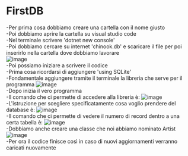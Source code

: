 # FirstDB
-Per prima cosa dobbiamo creare una cartella con il nome giusto\
-Poi dobbiamo aprire la cartella su visual studio code\
-Nel terminale scrivere 'dotnet new console'\
-Poi dobbiamo cercare su internet 'chinook.db' e scaricare il file per poi inserirlo nella cartella dove dobbiamo lavorare\
![image](https://user-images.githubusercontent.com/116791046/235087869-6c102804-fa96-4d1c-939b-7b4fe0c36987.png)\
-Poi possiamo iniziare a scrivere il codice\
-Prima cosa ricordarsi di aggiungere 'using SQLite'\
-Fondamentale aggiungere tramite il terminale la libreria che serve per il programma ![image](https://user-images.githubusercontent.com/116791046/235085335-e5c5da92-495e-462a-83e5-8345c106b4ea.png)\
-Dopo inizia il vero programma\
-Il comando che ci permette di accedere alla libreria è:
![image](https://user-images.githubusercontent.com/116791046/235086034-7a1a22e7-bd19-410e-b982-b920ccae6775.png)\
-L'istruzione per scegliere specificatamente cosa voglio prendere del database è: ![image](https://user-images.githubusercontent.com/116791046/235086564-eab047f7-167b-44e7-95af-f87cd10b714a.png)\
-Il comando che ci permette di vedere il numero di record dentro a una certa tabella è: ![image](https://user-images.githubusercontent.com/116791046/235087243-faf65896-e8b7-4809-8a06-50e08bf9758e.png)\
-Dobbiamo anche creare una classe che noi abbiamo nominato Artist\
![image](https://user-images.githubusercontent.com/116791046/236140245-b9ddbe3f-6c10-4e5a-ba05-1ed356b0590d.png)\
-Per ora il codice finisce così in caso di nuovi aggiornamenti verranno caricati nuovamente


